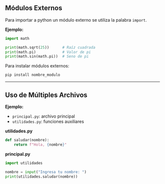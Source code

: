## Módulos Externos
Para importar a python un módulo externo se utiliza la palabra `import`.

**Ejemplo:**
```python
import math

print(math.sqrt(25))      # Raíz cuadrada
print(math.pi)            # Valor de pi
print(math.sin(math.pi))  # Seno de pi
```

Para instalar módulos externos:
```bash
pip install nombre_modulo
```

---

## Uso de Múltiples Archivos
**Ejemplo:**

* `principal.py`: archivo principal
* `utilidades.py`: funciones auxiliares

**utilidades.py**

```python
def saludar(nombre):
    return f"Hola, {nombre}"
```

**principal.py**

```python
import utilidades

nombre = input("Ingresa tu nombre: ")
print(utilidades.saludar(nombre))
```